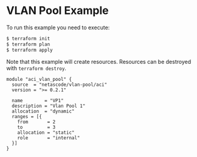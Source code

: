 <!-- BEGIN_TF_DOCS -->
# VLAN Pool Example

To run this example you need to execute:

```bash
$ terraform init
$ terraform plan
$ terraform apply
```

Note that this example will create resources. Resources can be destroyed with `terraform destroy`.

```hcl
module "aci_vlan_pool" {
  source  = "netascode/vlan-pool/aci"
  version = ">= 0.2.1"

  name        = "VP1"
  description = "Vlan Pool 1"
  allocation  = "dynamic"
  ranges = [{
    from       = 2
    to         = 3
    allocation = "static"
    role       = "internal"
  }]
}
```
<!-- END_TF_DOCS -->